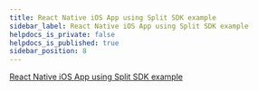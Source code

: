 ```yaml
---
title: React Native iOS App using Split SDK example
sidebar_label: React Native iOS App using Split SDK example
helpdocs_is_private: false
helpdocs_is_published: true
sidebar_position: 8
---
```


<p>
  <button hidden style={{borderRadius:'8px', border:'1px', fontFamily:'Courier New', fontWeight:'800', textAlign:'left'}}> help.split.io link: https://help.split.io/hc/en-us/articles/360030904092-React-Native-iOS-App-using-Split-SDK-example </button>
</p>

[React Native iOS App using Split SDK example](https://github.com/Split-Community/Split-SDKs-Examples/tree/main/React-native-iOS-SDK)